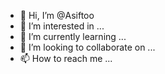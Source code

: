 - 👋 Hi, I’m @Asiftoo
- 👀 I’m interested in ...
- 🌱 I’m currently learning ...
- 💞️ I’m looking to collaborate on ...
- 📫 How to reach me ...

<!---
Asiftoo/Asiftoo is a ✨ special ✨ repository because its `README.md` (this file) appears on your GitHub profile.
You can click the Preview link to take a look at your changes.
--->
